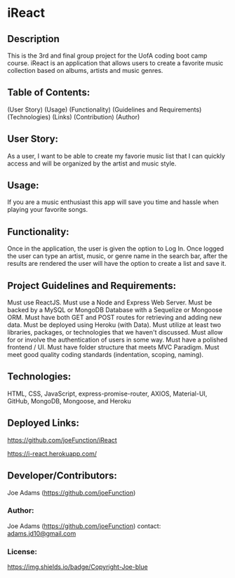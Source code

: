 # iReact

## Description
This is the 3rd and final group project for the UofA coding boot camp course. iReact is an application that allows users to create a favorite music collection based on albums, artists and music genres.

## Table of Contents:
(User Story)
(Usage)
(Functionality)
(Guidelines and Requirements)
(Technologies)
(Links)
(Contribution)
(Author)

## User Story:
As a user, I want to be able to create my favorie music list that I can quickly access and will be organized by the artist and music style.

## Usage:
If you are a music enthusiast this app will save you time and hassle when playing your favorite songs. 

## Functionality:
Once in the application, the user is given the option to Log In. Once logged the user can type an artist, music, or genre name in the search bar, after the results are rendered the user will have the option to create a list and save it.

## Project Guidelines and Requirements:
Must use ReactJS.
Must use a Node and Express Web Server.
Must be backed by a MySQL or MongoDB Database with a Sequelize or Mongoose ORM.
Must have both GET and POST routes for retrieving and adding new data.
Must be deployed using Heroku (with Data).
Must utilize at least two libraries, packages, or technologies that we haven't discussed.
Must allow for or involve the authentication of users in some way.
Must have a polished frontend / UI.
Must have folder structure that meets MVC Paradigm.
Must meet good quality coding standards (indentation, scoping, naming).

## Technologies:
HTML,
CSS,
JavaScript,
express-promise-router,
AXIOS,
Material-UI,
GitHub,
MongoDB,
Mongoose, and
Heroku

## Deployed Links:

https://github.com/joeFunction/iReact

https://i-react.herokuapp.com/

## Developer/Contributors:
Joe Adams (https://github.com/joeFunction)

### Author:
Joe Adams
 (https://github.com/joeFunction)
 contact: adams.jd10@gmail.com
 
 ### License:
 https://img.shields.io/badge/Copyright-Joe-blue

